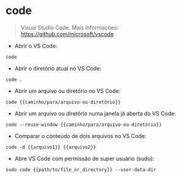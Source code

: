 # code

> Visual Studio Code.
> Mais informações: <https://github.com/microsoft/vscode>.

- Abrir o VS Code:

`code`

- Abrir o diretório atual no VS Code:

`code .`

- Abrir um arquivo ou diretório no VS Code:

`code {{caminho/para/arquivo-ou-diretório}}`

- Abrir um arquivo ou diretório numa janela já aberta do VS Code:

`code --reuse-window {{caminho/para/arquivo-ou-diretório}}`

- Comparar o conteúdo de dois arquivos no VS Code:

`code -d {{arquivo1}} {{arquivo2}}`

- Abre VS Code com permissão de super usuário (sudo):

`sudo code {{path/to/file_or_directory}} --user-data-dir`
